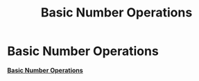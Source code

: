 ﻿---
title: Basic Number Operations
category: reference
---

# Basic Number Operations

**<u>Basic Number Operations</u>**
